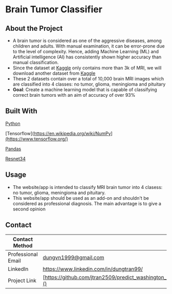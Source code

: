 # Brain Tumor Classifier
## About the Project
- A brain tumor is considered as one of the aggressive diseases, among children and adults. With manual examination, it can be error-prone due to the level of complexity. Hence, adding Machine Learning (ML) and Artificial intelligence (AI) has consistently shown higher accuracy than manual classification.
- Since the dataset at [Kaggle](https://www.kaggle.com/datasets/sartajbhuvaji/brain-tumor-classification-mri) only contains more than 3k of MRI, we will download another dataset from [Kaggle](https://www.kaggle.com/datasets/alaminbhuyan/mri-image-data)
- These 2 datasets contain over a total of 10,000 brain MRI images which are classified into 4 classes: no tumor, glioma, meningioma and pituitary
- **Goal**: Create a machine learning model that is capable of classifying correct brain tumors with an aim of accuracy of over 93%
  
## Built With
[Python](https://en.wikipedia.org/wiki/Python_(programming_language))

[Tensorflow](https://en.wikipedia.org/wiki/NumPy](https://www.tensorflow.org/)

[Pandas](https://en.wikipedia.org/wiki/PANDAS)

[Resnet34](https://pytorch.org/vision/main/models/generated/torchvision.models.resnet34.html)



## Usage
- The website/app is intended to classify MRI brain tumor into 4 clasess: no tumor, glioma, meningioma and pituitary.
- This website/app should be used as an add-on and shouldn't be considered as professional diagnosis. The main advantage is to give a second opinion 

  
## Contact
| Contact Method | |
| --- | --- |
| Professional Email | dungvn1999@gmail.com |
| LinkedIn | https://www.linkedin.com/in/dungtran99/ |
| Project Link | [https://github.com/jtran2509/predict_washington_bike_rental]() 

